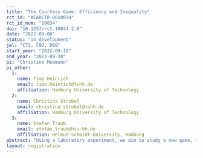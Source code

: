 ```yaml
---
title: "The Courtesy Game: Efficiency and Inequality"
rct_id: "AEARCTR-0010034"
rct_id_num: "10034"
doi: "10.1257/rct.10034-2.0"
date: "2022-09-08"
status: "in_development"
jel: "C71, C92, D60"
start_year: "2022-09-19"
end_year: "2023-09-30"
pi: "Christine Meemann"
pi_other:
  1:
    name: Timo Heinrich
    email: timo.heinrich@tuhh.de
    affiliation: Hamburg University of Technology
  2:
    name: Christina Strobel
    email: christina.strobel@tuhh.de
    affiliation: Hamburg University of Technology
  3:
    name: Stefan Traub
    email: stefan.traub@hsu-hh.de
    affiliation: Helmut-Schmidt-University, Hamburg
abstract: "Using a laboratory experiment, we aim to study a new game, the courtesy game. The courtesy game is a simultaneous two-player game in which each player must choose between two strategies, X and Y. Game parameters are designed such that both players’ weakly dominant strategy is X, and the strategy profile (X, X) is a Nash equilibrium. Moreover, there are two other asymmetric Nash equilibria (X, Y) and (Y, X), that are Pareto efficient to the symmetric Nash equilibrium, and yielding the X-player the higher payoff. Thus, the Y-player is the courteous player, who accepts a lower payoff than her opponent in order to achieve efficiency.  However, choosing Y is accompanied with a courtesy dilemma, since the strategy profile (Y, Y) yields the worst outcome for both players. In different variations of the game (one shot, repeated) we test if players play the weakly dominant strategy X or the courteous strategy Y."
layout: registration
---
```


